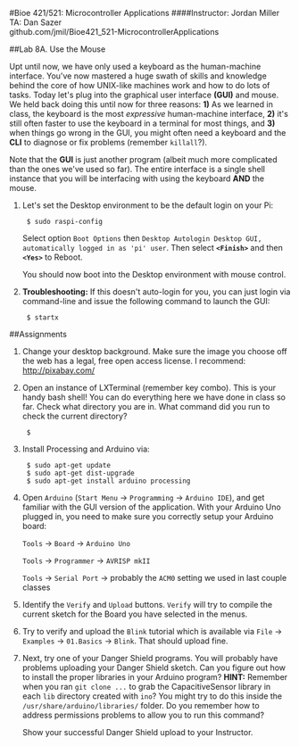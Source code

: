 #Bioe 421/521: Microcontroller Applications
####Instructor: Jordan Miller<br>TA: Dan Sazer<br>github.com/jmil/Bioe421_521-MicrocontrollerApplications

##Lab 8A. Use the Mouse

Upt until now, we have only used a keyboard as the human-machine interface. You've now mastered a huge swath of skills and knowledge behind the core of how UNIX-like machines work and how to do lots of tasks. Today let's plug into the graphical user interface **(GUI)** and mouse. We held back doing this until now for three reasons: **1)** As we learned in class, the keyboard is the most *expressive* human-machine interface, **2)** it's still often faster to use the keyboard in a terminal for most things, and **3)** when things go wrong in the GUI, you might often need a keyboard and the **CLI** to diagnose or fix problems (remember `killall`?).

Note that the **GUI** is just another program (albeit much more complicated than the ones we've used so far). The entire interface is a single shell instance that you will be interfacing with using the keyboard **AND** the mouse.


1. Let's set the Desktop environment to be the default login on your Pi:

		$ sudo raspi-config

	Select option `Boot Options` then `Desktop Autologin Desktop GUI, automatically logged in as 'pi' user`. Then select **`<Finish>`** and then **`<Yes>`** to Reboot.

	You should now boot into the Desktop environment with mouse control.

1. **Troubleshooting:** If this doesn't auto-login for you, you can just login via command-line and issue the following command to launch the GUI:

		$ startx


##Assignments

1. Change your desktop background. Make sure the image you choose off the web has a legal, free open access license. I recommend:
http://pixabay.com/


1. Open an instance of LXTerminal (remember <control-alt-T> key combo). This is your handy bash shell! You can do everything here we have done in class so far. Check what directory you are in. What command did you run to check the current directory?

		$ 

1. Install Processing and Arduino via:

		$ sudo apt-get update
		$ sudo apt-get dist-upgrade
		$ sudo apt-get install arduino processing 

1. Open `Arduino` (`Start Menu` -> `Programming` -> `Arduino IDE`), and get familiar with the GUI version of the application. With your Arduino Uno plugged in, you need to make sure you correctly setup your Arduino board:

	`Tools` -> `Board` -> `Arduino Uno` 

	`Tools` -> `Programmer` -> `AVRISP mkII`
	
	`Tools` -> `Serial Port` -> probably the `ACM0` setting we used in last couple classes


1. Identify the `Verify` and `Upload` buttons. `Verify` will try to compile the current sketch for the Board you have selected in the menus.

1. Try to verify and upload the `Blink` tutorial which is available via `File` -> `Examples` -> `01.Basics` -> `Blink`. That should upload fine.
	
1. Next, try one of your Danger Shield programs. You will probably have problems uploading your Danger Shield sketch. Can you figure out how to install the proper libraries in your Arduino program? **HINT:** Remember when you ran `git clone ...` to grab the CapacitiveSensor library in each `lib` directory created with `ino`? You might try to do this inside the `/usr/share/arduino/libraries/` folder. Do you remember how to address permissions problems to allow you to run this command?

	Show your successful Danger Shield upload to your Instructor.


